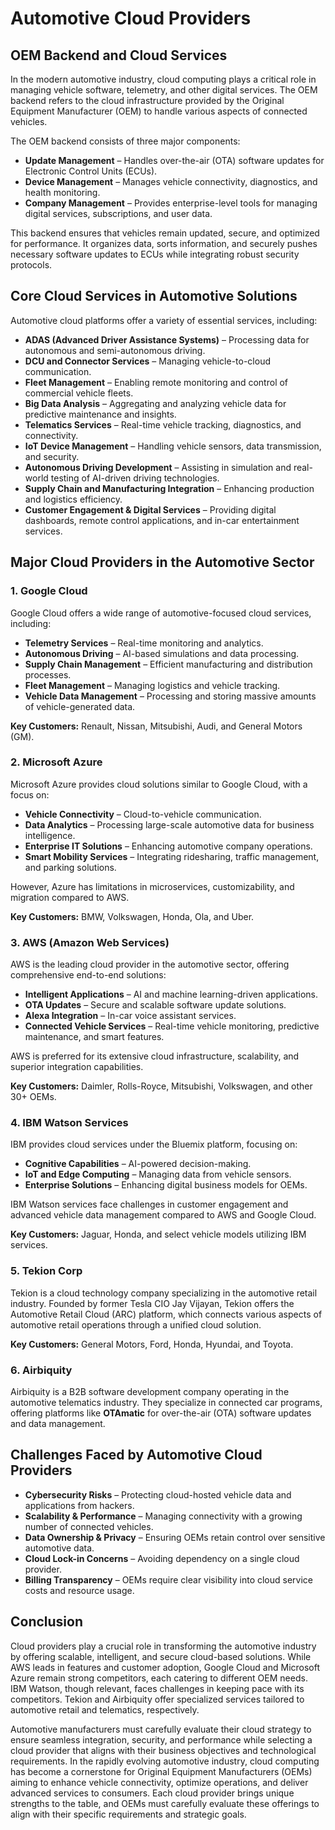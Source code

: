 # Automotive Cloud Providers

## OEM Backend and Cloud Services

In the modern automotive industry, cloud computing plays a critical role in managing vehicle software, telemetry, and other digital services. The OEM backend refers to the cloud infrastructure provided by the Original Equipment Manufacturer (OEM) to handle various aspects of connected vehicles.

The OEM backend consists of three major components:

- **Update Management** – Handles over-the-air (OTA) software updates for Electronic Control Units (ECUs).
- **Device Management** – Manages vehicle connectivity, diagnostics, and health monitoring.
- **Company Management** – Provides enterprise-level tools for managing digital services, subscriptions, and user data.

This backend ensures that vehicles remain updated, secure, and optimized for performance. It organizes data, sorts information, and securely pushes necessary software updates to ECUs while integrating robust security protocols.

## Core Cloud Services in Automotive Solutions

Automotive cloud platforms offer a variety of essential services, including:

- **ADAS (Advanced Driver Assistance Systems)** – Processing data for autonomous and semi-autonomous driving.
- **DCU and Connector Services** – Managing vehicle-to-cloud communication.
- **Fleet Management** – Enabling remote monitoring and control of commercial vehicle fleets.
- **Big Data Analysis** – Aggregating and analyzing vehicle data for predictive maintenance and insights.
- **Telematics Services** – Real-time vehicle tracking, diagnostics, and connectivity.
- **IoT Device Management** – Handling vehicle sensors, data transmission, and security.
- **Autonomous Driving Development** – Assisting in simulation and real-world testing of AI-driven driving technologies.
- **Supply Chain and Manufacturing Integration** – Enhancing production and logistics efficiency.
- **Customer Engagement & Digital Services** – Providing digital dashboards, remote control applications, and in-car entertainment services.

## Major Cloud Providers in the Automotive Sector

### 1. Google Cloud

Google Cloud offers a wide range of automotive-focused cloud services, including:

- **Telemetry Services** – Real-time monitoring and analytics.
- **Autonomous Driving** – AI-based simulations and data processing.
- **Supply Chain Management** – Efficient manufacturing and distribution processes.
- **Fleet Management** – Managing logistics and vehicle tracking.
- **Vehicle Data Management** – Processing and storing massive amounts of vehicle-generated data.

**Key Customers:** Renault, Nissan, Mitsubishi, Audi, and General Motors (GM).


### 2. Microsoft Azure

Microsoft Azure provides cloud solutions similar to Google Cloud, with a focus on:

- **Vehicle Connectivity** – Cloud-to-vehicle communication.
- **Data Analytics** – Processing large-scale automotive data for business intelligence.
- **Enterprise IT Solutions** – Enhancing automotive company operations.
- **Smart Mobility Services** – Integrating ridesharing, traffic management, and parking solutions.

However, Azure has limitations in microservices, customizability, and migration compared to AWS.

**Key Customers:** BMW, Volkswagen, Honda, Ola, and Uber.

### 3. AWS (Amazon Web Services)

AWS is the leading cloud provider in the automotive sector, offering comprehensive end-to-end solutions:

- **Intelligent Applications** – AI and machine learning-driven applications.
- **OTA Updates** – Secure and scalable software update solutions.
- **Alexa Integration** – In-car voice assistant services.
- **Connected Vehicle Services** – Real-time vehicle monitoring, predictive maintenance, and smart features.

AWS is preferred for its extensive cloud infrastructure, scalability, and superior integration capabilities.

**Key Customers:** Daimler, Rolls-Royce, Mitsubishi, Volkswagen, and other 30+ OEMs.


### 4. IBM Watson Services

IBM provides cloud services under the Bluemix platform, focusing on:

- **Cognitive Capabilities** – AI-powered decision-making.
- **IoT and Edge Computing** – Managing data from vehicle sensors.
- **Enterprise Solutions** – Enhancing digital business models for OEMs.

IBM Watson services face challenges in customer engagement and advanced vehicle data management compared to AWS and Google Cloud.

**Key Customers:** Jaguar, Honda, and select vehicle models utilizing IBM services.


### 5. Tekion Corp

Tekion is a cloud technology company specializing in the automotive retail industry. Founded by former Tesla CIO Jay Vijayan, Tekion offers the Automotive Retail Cloud (ARC) platform, which connects various aspects of automotive retail operations through a unified cloud solution.

**Key Customers:** General Motors, Ford, Honda, Hyundai, and Toyota.


### 6. Airbiquity

Airbiquity is a B2B software development company operating in the automotive telematics industry. They specialize in connected car programs, offering platforms like **OTAmatic** for over-the-air (OTA) software updates and data management.

## Challenges Faced by Automotive Cloud Providers

- **Cybersecurity Risks** – Protecting cloud-hosted vehicle data and applications from hackers.
- **Scalability & Performance** – Managing connectivity with a growing number of connected vehicles.
- **Data Ownership & Privacy** – Ensuring OEMs retain control over sensitive automotive data.
- **Cloud Lock-in Concerns** – Avoiding dependency on a single cloud provider.
- **Billing Transparency** – OEMs require clear visibility into cloud service costs and resource usage.


## Conclusion

Cloud providers play a crucial role in transforming the automotive industry by offering scalable, intelligent, and secure cloud-based solutions. While AWS leads in features and customer adoption, Google Cloud and Microsoft Azure remain strong competitors, each catering to different OEM needs. IBM Watson, though relevant, faces challenges in keeping pace with its competitors. Tekion and Airbiquity offer specialized services tailored to automotive retail and telematics, respectively.

Automotive manufacturers must carefully evaluate their cloud strategy to ensure seamless integration, security, and performance while selecting a cloud provider that aligns with their business objectives and technological requirements. In the rapidly evolving automotive industry, cloud computing has become a cornerstone for Original Equipment Manufacturers (OEMs) aiming to enhance vehicle connectivity, optimize operations, and deliver advanced services to consumers. Each cloud provider brings unique strengths to the table, and OEMs must carefully evaluate these offerings to align with their specific requirements and strategic goals.
